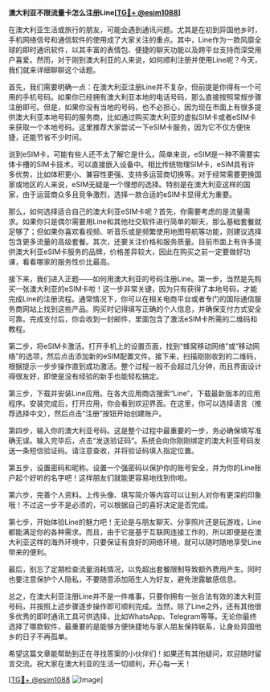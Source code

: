 **澳大利亚不限流量卡怎么注册Line[[TG💪+ @esim1088](https://t.me/s/esim1088)]**

在澳大利亚生活或旅行的朋友，可能会遇到通讯问题。尤其是在初到异国他乡时，手机网络信号和通信软件的使用成了大家关注的重点。其中，Line作为一款风靡全球的即时通讯软件，以其丰富的表情包、便捷的聊天功能以及跨平台支持而深受用户喜爱。然而，对于刚到澳大利亚的人来说，如何顺利注册并使用Line呢？今天，我们就来详细聊聊这个话题。

首先，我们需要明确一点：在澳大利亚注册Line并不复杂，但前提是你得有一个可用的手机号码。如果你已经拥有澳大利亚本地的电话号码，那么直接按照常规步骤注册即可。但是，如果你没有当地的号码，也不必担心，因为现在市面上有很多提供澳大利亚本地号码的服务商，比如通过购买澳大利亚的虚拟SIM卡或者eSIM卡来获取一个本地号码。这里推荐大家尝试一下eSIM卡服务，因为它不仅方便快捷，还能节省不少时间。

说到eSIM卡，可能有些人还不太了解它是什么。简单来说，eSIM是一种不需要实体卡槽的SIM卡技术，可以直接嵌入设备中。相比传统物理SIM卡，eSIM具有许多优势，比如体积更小、兼容性更强、支持多运营商切换等。对于经常需要更换国家或地区的人来说，eSIM无疑是一个理想的选择。特别是在澳大利亚这样的国家，由于运营商众多且竞争激烈，选择一款合适的eSIM卡显得尤为重要。

那么，如何选择适合自己的澳大利亚eSIM卡呢？首先，你需要考虑的是流量需求。如果你只是偶尔需要用Line和其他社交软件进行简单的聊天，那么基础套餐就足够了；但如果你喜欢看视频、听音乐或是频繁使用地图导航等功能，则建议选择包含更多流量的高级套餐。其次，还要关注价格和服务质量。目前市面上有许多提供澳大利亚eSIM卡服务的品牌，价格差异较大，因此在购买之前一定要做好功课，看看哪家的服务性价比最高。

接下来，我们进入正题——如何用澳大利亚的号码注册Line。第一步，当然是先购买一张澳大利亚的eSIM卡啦！这一步非常关键，因为只有获得了本地号码，才能完成Line的注册流程。通常情况下，你可以在相关电商平台或者专门的国际通信服务商网站上找到这些产品。购买时记得填写正确的个人信息，并确保支付方式安全可靠。完成支付后，你会收到一封邮件，里面包含了激活eSIM卡所需的二维码和教程。

第二步，将eSIM卡激活。打开手机上的设置页面，找到“蜂窝移动网络”或“移动网络”的选项，然后点击添加新的eSIM配置文件。接下来，扫描刚刚收到的二维码，根据提示一步步操作直到成功激活。整个过程一般不会超过几分钟，而且界面设计得很友好，即使是没有经验的新手也能轻松搞定。

第三步，下载并安装Line应用。在各大应用商店搜索“Line”，下载最新版本的应用程序。安装完成后，打开应用，你会看到欢迎界面。在这里，你可以选择语言（推荐选择中文），然后点击“注册”按钮开始创建账户。

第四步，输入你的澳大利亚号码。这是整个过程中最重要的一步，务必确保填写准确无误。输入完毕后，点击“发送验证码”。系统会向你刚刚绑定的澳大利亚号码发送一条短信验证码。请注意查收，并将验证码填入指定位置。

第五步，设置密码和昵称。设置一个强密码以保护你的账号安全，并为你的Line账户起个好听的名字吧！这样朋友们就能更容易地找到你啦。

第六步，完善个人资料。上传头像、填写简介等内容可以让别人对你有更深的印象哦！不过这一步不是必须的，可以根据自己的喜好决定是否完成。

第七步，开始体验Line的魅力吧！无论是与朋友聊天、分享照片还是玩游戏，Line都能满足你的各种需求。而且，由于它是基于互联网连接工作的，所以即便是在澳大利亚这样的海外环境中，只要保证有良好的网络环境，就可以随时随地享受Line带来的便利。

最后，别忘了定期检查流量消耗情况，以免超出套餐限制导致额外费用产生。同时也要注意保护个人隐私，不要随意添加陌生人为好友，避免泄露敏感信息。

总之，在澳大利亚注册Line并不是一件难事，只要你拥有一张合法有效的澳大利亚号码，并按照上述步骤逐步操作即可顺利完成。当然，除了Line之外，还有其他很多优秀的即时通讯工具可供选择，比如WhatsApp、Telegram等等。无论你最终选择了哪款软件，最重要的是能够方便快捷地与家人朋友保持联系，让身处异国他乡的日子不再孤单。

希望这篇文章能帮助到正在寻找答案的小伙伴们！如果还有其他疑问，欢迎随时留言交流。祝大家在澳大利亚的生活一切顺利，开心每一天！

[[TG💪+ @esim1088](https://t.me/s/esim1088) ![Image](https://i.postimg.cc/4NQfJmqS/Snipaste-2025-05-13-00-14-12.png)]